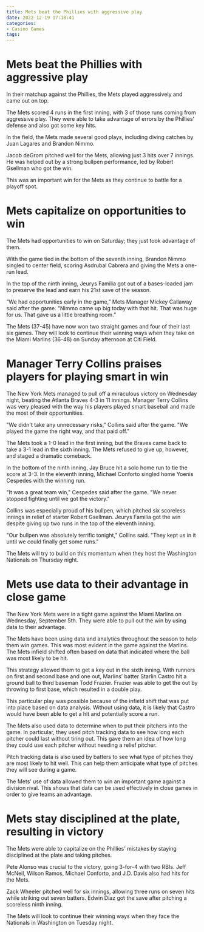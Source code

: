 ```yaml
---
title: Mets beat the Phillies with aggressive play
date: 2022-12-19 17:18:41
categories:
- Casino Games
tags:
---
```



#  Mets beat the Phillies with aggressive play

In their matchup against the Phillies, the Mets played aggressively and came out on top.

The Mets scored 4 runs in the first inning, with 3 of those runs coming from aggressive play. They were able to take advantage of errors by the Phillies' defense and also got some key hits.

In the field, the Mets made several good plays, including diving catches by Juan Lagares and Brandon Nimmo.

Jacob deGrom pitched well for the Mets, allowing just 3 hits over 7 innings. He was helped out by a strong bullpen performance, led by Robert Gsellman who got the win.

This was an important win for the Mets as they continue to battle for a playoff spot.

#  Mets capitalize on opportunities to win

The Mets had opportunities to win on Saturday; they just took advantage of them.

With the game tied in the bottom of the seventh inning, Brandon Nimmo singled to center field, scoring Asdrubal Cabrera and giving the Mets a one-run lead.

In the top of the ninth inning, Jeurys Familia got out of a bases-loaded jam to preserve the lead and earn his 21st save of the season.

“We had opportunities early in the game,” Mets Manager Mickey Callaway said after the game. “Nimmo came up big today with that hit. That was huge for us. That gave us a little breathing room.”

The Mets (37-45) have now won two straight games and four of their last six games. They will look to continue their winning ways when they take on the Miami Marlins (36-48) on Sunday afternoon at Citi Field.

#  Manager Terry Collins praises players for playing smart in win

The New York Mets managed to pull off a miraculous victory on Wednesday night, beating the Atlanta Braves 4-3 in 11 innings. Manager Terry Collins was very pleased with the way his players played smart baseball and made the most of their opportunities.

"We didn't take any unnecessary risks," Collins said after the game. "We played the game the right way, and that paid off."

The Mets took a 1-0 lead in the first inning, but the Braves came back to take a 3-1 lead in the sixth inning. The Mets refused to give up, however, and staged a dramatic comeback.

In the bottom of the ninth inning, Jay Bruce hit a solo home run to tie the score at 3-3. In the eleventh inning, Michael Conforto singled home Yoenis Cespedes with the winning run.

"It was a great team win," Cespedes said after the game. "We never stopped fighting until we got the victory."

Collins was especially proud of his bullpen, which pitched six scoreless innings in relief of starter Robert Gsellman. Jeurys Familia got the win despite giving up two runs in the top of the eleventh inning.

"Our bullpen was absolutely terrific tonight," Collins said. "They kept us in it until we could finally get some runs."

The Mets will try to build on this momentum when they host the Washington Nationals on Thursday night.

#  Mets use data to their advantage in close game

The New York Mets were in a tight game against the Miami Marlins on Wednesday, September 5th. They were able to pull out the win by using data to their advantage.

The Mets have been using data and analytics throughout the season to help them win games. This was most evident in the game against the Marlins. The Mets infield shifted often based on data that indicated where the ball was most likely to be hit.

This strategy allowed them to get a key out in the sixth inning. With runners on first and second base and one out, Marlins’ batter Starlin Castro hit a ground ball to third baseman Todd Frazier. Frazier was able to get the out by throwing to first base, which resulted in a double play.

This particular play was possible because of the infield shift that was put into place based on data analysis. Without using data, it is likely that Castro would have been able to get a hit and potentially score a run.

The Mets also used data to determine when to put their pitchers into the game. In particular, they used pitch tracking data to see how long each pitcher could last without tiring out. This gave them an idea of how long they could use each pitcher without needing a relief pitcher.

Pitch tracking data is also used by batters to see what type of pitches they are most likely to hit well. This can help them anticipate what type of pitches they will see during a game.

The Mets’ use of data allowed them to win an important game against a division rival. This shows that data can be used effectively in close games in order to give teams an advantage.

#  Mets stay disciplined at the plate, resulting in victory

The Mets were able to capitalize on the Phillies' mistakes by staying disciplined at the plate and taking pitches.

Pete Alonso was crucial to the victory, going 3-for-4 with two RBIs. Jeff McNeil, Wilson Ramos, Michael Conforto, and J.D. Davis also had hits for the Mets.

Zack Wheeler pitched well for six innings, allowing three runs on seven hits while striking out seven batters. Edwin Díaz got the save after pitching a scoreless ninth inning.

The Mets will look to continue their winning ways when they face the Nationals in Washington on Tuesday night.